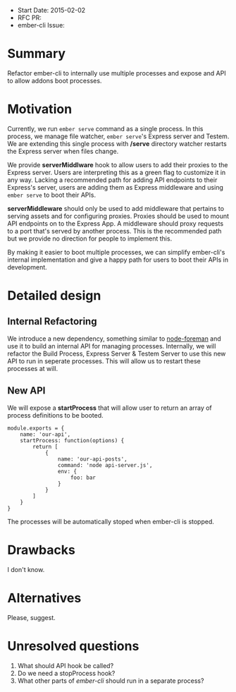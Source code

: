 - Start Date: 2015-02-02
- RFC PR: 
- ember-cli Issue: 

# Summary

Refactor ember-cli to internally use multiple processes and expose and API to allow addons boot processes.

# Motivation

Currently, we run `ember serve` command as a single process. In this process, we manage file watcher, `ember serve`'s Express server and Testem. We are extending this single process with **/serve** directory watcher restarts the Express server when files change. 

We provide **serverMiddlware** hook to allow users to add their proxies to the Express server. Users are interpreting this as a green flag to customize it in any way. Lacking a recommended path for adding API endpoints to their Express's server, users are adding them as Express middleware and using `ember serve` to boot their APIs.

**serverMiddleware** should only be used to add middleware that pertains to serving assets and for configuring proxies. Proxies should be used to mount API endpoints on to the Express App. A middleware should proxy requests to a port that's served by another process. This is the recommended path but we provide no direction for people to implement this. 

By making it easier to boot multiple processes, we can simplify ember-cli's internal implementation and give a happy path for users to boot their APIs in development.

# Detailed design

## Internal Refactoring

We introduce a new dependency, something similar to [node-foreman](https://github.com/strongloop/node-foreman) and use it to build an internal API for managing processes. Internally, we will refactor the Build Process, Express Server & Testem Server to use this new API to run in seperate processes. This will allow us to restart these processes at will.

## New API

We will expose a **startProcess** that will allow user to return an array of process definitions to be booted.

```
module.exports = {
	name: 'our-api',
	startProcess: function(options) {
		return [
			{
				name: 'our-api-posts',
				command: 'node api-server.js',
				env: {
					foo: bar
				}
			}
		]
	}
}
```

The processes will be automatically stoped when ember-cli is stopped.

# Drawbacks

I don't know.

# Alternatives

Please, suggest.

# Unresolved questions

1. What should API hook be called?
2. Do we need a stopProcess hook? 
3. What other parts of *ember-cli* should run in a separate process?

